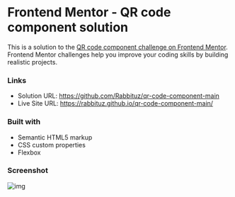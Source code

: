# Frontend Mentor - QR code component solution

This is a solution to the [QR code component challenge on Frontend Mentor](https://www.frontendmentor.io/challenges/qr-code-component-iux_sIO_H). Frontend Mentor challenges help you improve your coding skills by building realistic projects. 
### Links

- Solution URL: https://github.com/Rabbituz/qr-code-component-main
- Live Site URL: https://rabbituz.github.io/qr-code-component-main/

### Built with

- Semantic HTML5 markup
- CSS custom properties
- Flexbox

### Screenshot
![img](https://github.com/Rabbituz/qr-code-component-main/assets/107909869/3bd28d92-576b-4571-8def-2e730a52ce9c)
